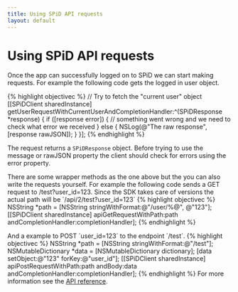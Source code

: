 ```yaml
---
title: Using SPiD API requests
layout: default
---
```

Using SPiD API requests
===================
Once the app can successfully logged on to SPiD we can start making requests. For example the following code gets the logged in user object.

{% highlight objectivec %}
// Try to fetch the "current user" object
[[SPiDClient sharedInstance] getUserRequestWithCurrentUserAndCompletionHandler:^(SPiDResponse *response) {
    if ([response error]) {
        // something went wrong and we need to check what error we received
    } else {
        NSLog(@"The raw response", [response rawJSON]);
    }
}];
{% endhighlight %}

The request returns a `SPiDResponse` object. Before trying to use the message or rawJSON property the client should check for errors using the error property.

There are some wrapper methods as the one above but the you can also write the requests yourself.
For example the following code sends a GET request to /test?user_id=123. Since the SDK takes care of versions the actual path will be ´/api/2/test?user_id=123´
{% highlight objectivec %}
NSString *path = [NSString stringWithFormat:@"/user/%@", @"123"];
[[SPiDClient sharedInstance] apiGetRequestWithPath:path andCompletionHandler:completionHandler];
{% endhighlight %}

And a example to POST ´user_id=123´ to the endpoint ´/test´.
{% highlight objectivec %}
NSString *path = [NSString stringWithFormat:@"/test"];
NSMutableDictionary *data = [NSMutableDictionary dictionary];
[data setObject:@"123" forKey:@"user_id"];
[[SPiDClient sharedInstance] apiPostRequestWithPath:path andBody:data andCompletionHandler:completionHandler];
{% endhighlight %}
For more information see the [API reference](api/index.html "API reference").

